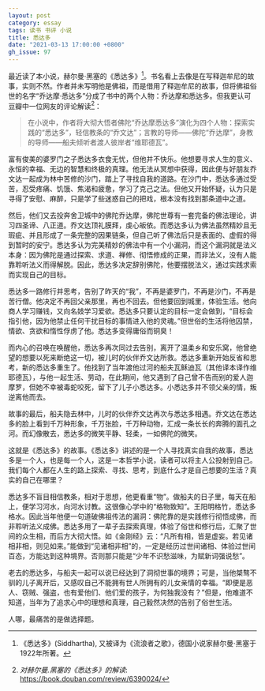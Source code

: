 ```yaml
---
layout: post
category: essay
tags: 读书 书评 小说
title: 悉达多
date: "2021-03-13 17:00:00 +0800"
gh_issue: 97
---
```


最近读了本小说，赫尔曼·黑塞的《悉达多》[^1]。书名看上去像是在写释迦牟尼的故事，实则不然。作者并未写明他是佛祖，而是借用了释迦牟尼的故事，但将佛祖俗世的名字“乔达摩·悉达多”分成了书中的两个人物：乔达摩和悉达多。但我更认可豆瓣中一位网友的评论解读[^2]：

> 在小说中，作者将大彻大悟者佛陀“乔达摩悉达多”演化为四个人物：探索实践的“悉达多”，轻信教条的“乔文达”；言教的导师——佛陀“乔达摩”，身教的导师——船夫倾听者渡人彼岸者“维耶德瓦”。

富有俊美的婆罗门之子悉达多衣食无忧，但他并不快乐。他想要寻求人生的意义、永恒的幸福、无边的智慧和终极的真理。他无法从冥想中获得，因此便与好朋友乔文达一起成为林中苦修的沙门，踏上了寻找自我的道路。在沙门中，悉达多通过受苦，忍受疼痛、饥饿、焦渴和疲惫，学习了克己之法。但他又开始怀疑，认为只是寻得了安慰、麻醉，只是学了些迷惑自己的把戏，根本没有找到那条道中之道。

然后，他们又去投奔舍卫城中的佛陀乔达摩，佛陀世尊有一套完备的佛法理论，讲习四圣谛、八正道。乔文达顶礼膜拜，虔心皈依。而悉达多认为佛法虽然精妙且无瑕疵、并且形成了一条完整的因果链条，但自己听了佛法后只是表面的、虚假的得到暂时的安宁。悉达多认为完美精妙的佛法中有一个小漏洞，而这个漏洞就是法义本身：因为佛陀是通过探索、求道、禅修、彻悟修成的正果，而非法义，没有人能靠聆听法义而得解脱。因此，悉达多决定辞别佛陀，他要摆脱法义，通过实践求索而实现自己的目标。

悉达多一路修行并思考，告别了昨天的“我”，不再是婆罗门，不再是沙门，不再是苦行僧。他决定不再回父亲那里，再也不回去。但他要回到城里，体验生活。他向商人学习赚钱，又向名妓学习爱欲。悉达多只要认定的目标一定会做到，“目标会指引他，因为他禁止任何干扰目标的事情进入他的灵魂。”但世俗的生活将他囚禁，情欲、贪欲和惰性俘虏了他。悉达多变得庸俗而铜臭！

而内心的召唤在唤醒他，悉达多再次同过去告别，离开了温柔乡和安乐窝，他曾绝望的想要以死来断绝这一切，被儿时的伙伴乔文达所救。悉达多重新开始反省和思考，新的悉达多重生了。他找到了当年渡他过河的船夫瓦稣迪瓦（其他译本译作维耶德瓦），与他一起生活、劳动，在此期间，他又遇到了自己曾不告而别的爱人迦摩罗，但她不幸被毒蛇咬死，留下了儿子小悉达多。小悉达多并不领父亲的情，叛逆离他而去。

故事的最后，船夫隐去林中，儿时的伙伴乔文达再次与悉达多相遇。乔文达在悉达多的脸上看到千万种形象，千万张脸，千万种动物，汇成一条长长的奔腾的面孔之河。而幻像散去，悉达多的微笑平静、轻柔，一如佛陀的微笑。

这就是《悉达多》的故事。《悉达多》讲述的是一个人寻找真实自我的故事，悉达多是一个人，也是每一个人，这是一本哲学小说，读者可以将主人公投射到自己。我们每个人都在人生的路上探索、寻找、思考，到底什么才是自己想要的生活？真实的自己在哪里？

悉达多不盲目相信教条，相对于思想，他更看重“物”。做船夫的日子里，每天在船上，便学习河水，向河水讨教。这很像心学中的“格物致知”。王阳明格竹，悉达多格水。因此当年他便一句道破佛祖传法的漏洞：佛陀靠的是实践修行彻悟成佛，而非聆听法义成佛。悉达多用了一辈子去探索真理，体验了俗世和修行后，汇聚了世间的众生相，而后方大彻大悟。如《金刚经》云：“凡所有相，皆是虚妄。若见诸相非相，则见如来。”能做到“见诸相非相”的，一定是经历过世间诸相、体验过世间百态，方能达到这种境界。否则那只能是“少年不识愁滋味，为赋新词强说愁”。

老去的悉达多，与船夫一起可以说已经达到了洞彻世事的境界；可是，当他桀骜不驯的儿子离开后，又感叹自己不能拥有世人所拥有的儿女亲情的幸福。“即便是恶人、窃贼、强盗，也有爱他们、他们爱的孩子，为何独我没有？”但是，他难道不知道，当年为了追求心中的理想和真理，自己毅然决然的告别了俗世生活。

人哪，最痛苦的是做选择题。


[^1]: 《悉达多》(Siddhartha), 又被译为《流浪者之歌》，德国小说家赫尔曼·黑塞于1922年所著。
[^2]: *对赫尔曼.黑塞的《悉达多》的解读*: https://book.douban.com/review/6390024/
